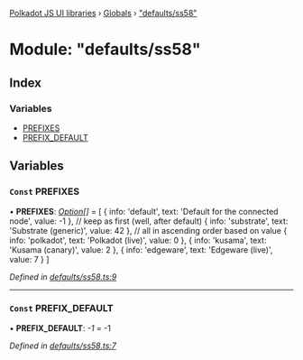 [Polkadot JS UI libraries](../README.md) › [Globals](../globals.md) › ["defaults/ss58"](_defaults_ss58_.md)

# Module: "defaults/ss58"

## Index

### Variables

* [PREFIXES](_defaults_ss58_.md#const-prefixes)
* [PREFIX_DEFAULT](_defaults_ss58_.md#const-prefix_default)

## Variables

### `Const` PREFIXES

• **PREFIXES**: *[Option](_types_.md#option)[]* = [
  {
    info: 'default',
    text: 'Default for the connected node',
    value: -1
  },
  // keep as first (well, after default)
  {
    info: 'substrate',
    text: 'Substrate (generic)',
    value: 42
  },
  // all in ascending order based on value
  {
    info: 'polkadot',
    text: 'Polkadot (live)',
    value: 0
  },
  {
    info: 'kusama',
    text: 'Kusama (canary)',
    value: 2
  },
  {
    info: 'edgeware',
    text: 'Edgeware (live)',
    value: 7
  }
]

*Defined in [defaults/ss58.ts:9](https://github.com/polkadot-js/ui/blob/990d4394a/packages/ui-settings/src/defaults/ss58.ts#L9)*

___

### `Const` PREFIX_DEFAULT

• **PREFIX_DEFAULT**: *-1* = -1

*Defined in [defaults/ss58.ts:7](https://github.com/polkadot-js/ui/blob/990d4394a/packages/ui-settings/src/defaults/ss58.ts#L7)*
